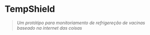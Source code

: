 # TempShield  
>  *Um protótipo para monitoriamento de refrigereção de vacinas baseado na internet das coisas*
